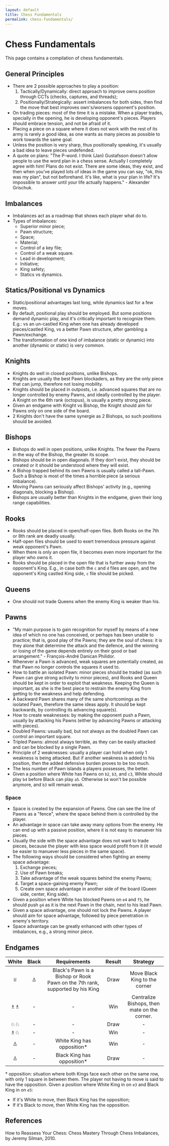 ```yaml
---
layout: default
title: Chess Fundamentals
permalink: chess-fundamentals/
---
```


# Chess Fundamentals

This page contains a compilation of chess fundamentals.

## General Principles

- There are 2 possible approaches to play a position:
  1. Tactically/Dynamically: direct approach to improve owns position through CCTs (checks, captures, and threads);
  2. Positionally/Strategically: assert imbalances for both sides, then find the move that best improves own's/worsens opponent's position.
- On trading pieces: most of the time it is a mistake. When a player trades, specially in the opening, he is developing opponent's pieces. Players should embrace tension, and not be afraid of it.
- Placing a piece on a square where it does not work with the rest of its army is rarely a good idea, as one wants as many pieces as possible to work towards the same goal.
- Unless the position is very sharp, thus positionally speaking, it's usually a bad idea to leave pieces undefended.
- A quote on plans: "The P-word. I think (Jan) Gustafsson doesn't allow people to use the word plan in a chess sense. Actually I completely agree with him! Plans do not exist. There are some ideas, they exist, and then when you've played lots of ideas in the game you can say, "ok, this was my plan", but not beforehand. It's like, what is your plan in life? It's impossible to answer until your life actually happens." - Alexander Grischuk.

## Imbalances

- Imbalances act as a roadmap that shows each player what do to.
- Types of imbalances:
  - Superior minor piece;
  - Pawn structure;
  - Space;
  - Material;
  - Control of a key file;
  - Control of a weak square.
  - Lead in development;
  - Initiative;
  - King safety;
  - Statics vs dynamics.

## Statics/Positional vs Dynamics

- Static/positional advantages last long, while dynamics last for a few moves.
- By default, positional play should be employed. But some positions demand dynamic play, and it's critically important to recognize them. E.g.: vs an un-castled King when one has already developed pieces/castled King, vs a better Pawn structure, after gambling a Pawn/exchange.
- The transformation of one kind of imbalance (static or dynamic) into another (dynamic or static) is very common.

## Knights

- Knights do well in closed positions, unlike Bishops.
- Knights are usually the best Pawn blockaders, as they are the only piece that can jump, therefore not losing mobility.
- Knights should be placed in outposts, i.e. advanced squares that are no longer controlled by enemy Pawns, and ideally controlled by the player. A Knight on the 6th rank (octopus), is usually a pretty strong piece.
- Given an endgame with Knight vs Bishop, the Knight should aim for Pawns only on one side of the board.
- 2 Knights don't have the same synergie as 2 Bishops, so such positions should be avoided.

## Bishops

- Bishops do well in open positions, unlike Knights. The fewer the Pawns in the way of the Bishop, the greater its scope.
- Bishops should be in open diagonals. If they don't exist, they should be created or it should be understood where they will exist.
- A Bishop trapped behind its own Pawns is usually called a tall-Pawn. Such a Bishop is most of the times a horrible piece (a serious imbalance).
- Moving Pawns can seriously affect Bishops' activity (e.g., opening diagonals, blocking a Bishop).
- Bishops are usually better than Knights in the endgame, given their long range capabilities.

## Rooks

- Rooks should be placed in open/half-open files. Both Rooks on the 7th or 8th rank are deadly usually.
- Half-open files should be used to exert tremendous pressure against weak opponent's Pawn.
- When there is only an open file, it becomes even more important for the player who owns it.
- Rooks should be placed in the open file that is further away from the opponent's King. E.g., in case both the `c` and `d` files are open, and the opponent's King castled King side, `c` file should be picked.

## Queens

- One should not trade Queens when the enemy King is weaker than his.

## Pawns

- "My main purpose is to gain recognition for myself by means of a new idea of which no one has conceived, or perhaps has been unable to practice; that is, good play of the Pawns; they are the soul of chess: it is they alone that determine the attack and the defence, and the winning or losing of the game depends entirely on their good or bad arrangement." - François-André Danican Philidor.
- Whenever a Pawn is advanced, weak squares are potentially created, as that Pawn no longer controls the squares it used to.
- How to battle an isolated Pawn: minor pieces should be traded (as such Pawn can give strong activity to minor pieces), and Rooks and Queen should be kept in order to exploit that weakness. Keeping the Queen is important, as she is the best piece to restrain the enemy King from getting to the weakness and help defending.
- A backward Pawn shares many of the same shortcomings as the isolated Pawn, therefore the same ideas apply. It should be kept backwards, by controlling its advancing square(s).
- How to create weaknesses: by making the opponent push a Pawn, usually by attacking his Pawns (either by advancing Pawns or attacking with pieces).
- Doubled Pawns: usually bad, but not always as the doubled Pawn can control an important square.
- Tripled Pawns: almost always terrible, as they can be easily attacked and can be blocked by a single Pawn.
- Principle of 2 weaknesses: usually a player can hold when only 1 weakness is being attacked. But if another weakness is added to his position, then the added defensive burden proves to be too much.
- The less number of Pawn islands a players possesses, the better.
- Given a position where White has Pawns on `b2`, `b3`, and `c3`, White should play `b4` before Black can play `a5`. Otherwise `b4` won't be possible anymore, and `b3` will remain weak.

### Space

- Space is created by the expansion of Pawns. One can see the line of Pawns as a "fence", where the space behind them is controlled by the player.
- An advantage in space can take away many options from the enemy. He can end up with a passive position, where it is not easy to manuever his pieces.
- Usually the side with the space advantage does not want to trade pieces, because the player with less space would profit from it (it would be easier to manuever less pieces in the same space).
- The following ways should be considered when fighting an enemy space advantage:
  1. Exchange pieces;
  2. Use of Pawn breaks;
  3. Take advantage of the weak squares behind the enemy Pawns;
  4. Target a space-gaining enemy Pawn;
  5. Create own space advantage in another side of the board (Queen side, center, King side).
- Given a position where White has blocked Pawns on `e4` and `f5`, he should push `g4` as it is the next Pawn in the chain, next to his lead Pawn.
- Given a space advantage, one should not lock the Pawns. A player should aim for space advantage, followed by piece penetration in enemy's territory.
- Space advantage can be greatly enhanced with other types of imbalances, e.g., a strong minor piece.

## Endgames

| White | Black |                                 Requirements                                 | Result |                   Strategy                   |
| :---: | :---: | :--------------------------------------------------------------------------: | :----: | :------------------------------------------: |
|   ♕   |   ♙   | Black's Pawn is a Bishop or Rook Pawn on the 7th rank, supported by his King |  Draw  |        Move Black King to the corner         |
|  ♗♗   |   -   |                                      -                                       |  Win   | Centralize Bishops, then mate on the corner. |
|  ♘♘   |   -   |                                      -                                       |  Draw  |                      -                       |
|  ♗♘   |   -   |                                      -                                       |  Win   |                      -                       |
|   ♙   |   -   |                         White King has opposition\*                          |  Win   |                      -                       |
|   ♙   |   -   |                         Black King has opposition\*                          |  Draw  |                      -                       |

\* opposition: situation where both Kings face each other on the same row, with only 1 square in between them. The player not having to move is said to have the opposition. Given a position where White King in on `e3` and Black King in on `e5`:

- If it's White to move, then Black King has the opposition;
- If it's Black to move, then White King has the opposition.

## References

How to Reassess Your Chess: Chess Mastery Through Chess Imbalances, by Jeremy Silman, 2010.
